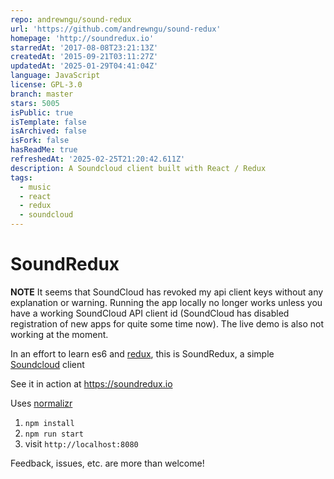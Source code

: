 ```yaml
---
repo: andrewngu/sound-redux
url: 'https://github.com/andrewngu/sound-redux'
homepage: 'http://soundredux.io'
starredAt: '2017-08-08T23:21:13Z'
createdAt: '2015-09-21T03:11:27Z'
updatedAt: '2025-01-29T04:41:04Z'
language: JavaScript
license: GPL-3.0
branch: master
stars: 5005
isPublic: true
isTemplate: false
isArchived: false
isFork: false
hasReadMe: true
refreshedAt: '2025-02-25T21:20:42.611Z'
description: A Soundcloud client built with React / Redux
tags:
  - music
  - react
  - redux
  - soundcloud
---
```


# SoundRedux

**NOTE** It seems that SoundCloud has revoked my api client keys without any explanation or warning. Running the app locally no longer works unless you have a working SoundCloud API client id (SoundCloud has disabled registration of new apps for quite some time now). The live demo is also not working at the moment.

In an effort to learn es6 and [redux](https://github.com/reactjs/redux), this is SoundRedux, a simple [Soundcloud](http://soundcloud.com) client

See it in action at https://soundredux.io

Uses [normalizr](https://github.com/gaearon/normalizr)

1. `npm install`
2. `npm run start`
3. visit `http://localhost:8080`

Feedback, issues, etc. are more than welcome!
